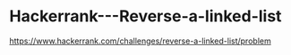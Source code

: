 # Hackerrank---Reverse-a-linked-list

https://www.hackerrank.com/challenges/reverse-a-linked-list/problem
